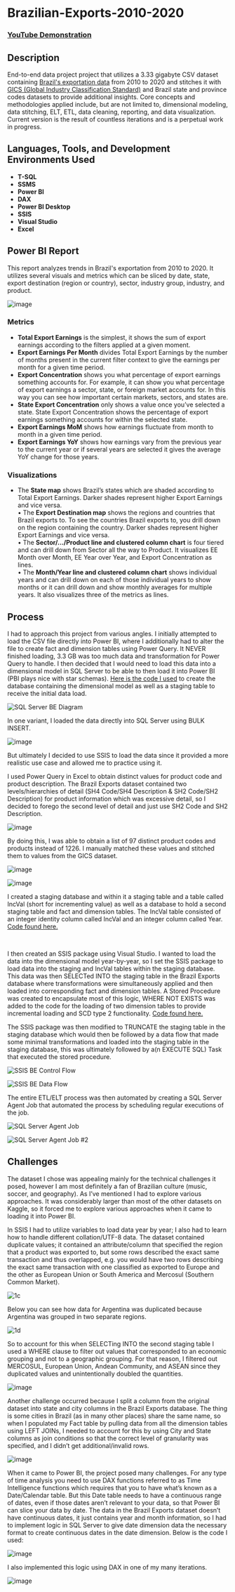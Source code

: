 # Brazilian-Exports-2010-2020

 ### [YouTube Demonstration](link)

<h2>Description</h2>
End-to-end data project project that utilizes a 3.33 gigabyte CSV dataset containing <a href="https://www.kaggle.com/datasets/hugovallejo/brazil-exports">Brazil's exportation data</a> from 2010 to 2020 and stitches it with <a href="https://en.wikipedia.org/wiki/Global_Industry_Classification_Standard">GICS (Global Industry Classification Standard)</a> and Brazil state and province codes datasets to provide additional insights. Core concepts and methodologies applied include, but are not limited to, dimensional modeling, data stitching, ELT, ETL, data cleaning, reporting, and data visualization. Current version is the result of countless iterations and is a perpetual work in progress.<br />

<h2>Languages, Tools, and Development Environments Used</h2>

- <b>T-SQL</b>
- <b>SSMS</b>
- <b>Power BI</b>
- <b>DAX</b>
- <b>Power BI Desktop</b>
- <b>SSIS</b>
- <b>Visual Studio</b>
- <b>Excel</b>

<h2>Power BI Report</h2>

This report analyzes trends in Brazil's exportation from 2010 to 2020. It utilizes several visuals and metrics which can be sliced by date, state, export destination (region or country), sector, industry group, industry, and product.


![image](https://github.com/user-attachments/assets/f1dcb8b7-de2d-4d11-91d5-1fb6517fa259)


<h3>Metrics</h3>
 
- <b>Total Export Earnings</b> is the simplest, it shows the sum of export earnings according to the filters applied at a given moment.
- <b>Export Earnings Per Month</b> divides Total Export Earnings by the number of months present in the current filter context to give the earnings per month for a given time period.
- <b>Export Concentration</b> shows you what percentage of export earnings something accounts for. For example, it can show you what percentage of export earnings a sector, state, or foreign market accounts for. In this way you can see how important certain markets, sectors, and states are.
- <b>State Export Concentration</b> only shows a value once you’ve selected a state. State Export Concentration shows the percentage of export earnings something accounts for within the selected state.
- <b>Export Earnings MoM</b> shows how earnings fluctuate from month to month in a given time period.
- <b>Export Earnings YoY</b> shows how earnings vary from the previous year to the current year or if several years are selected it gives the average YoY change for those years.
 
<h3>Visualizations</h3>
 
-	The <b>State map</b> shows Brazil’s states which are shaded according to Total Export Earnings. Darker shades represent higher Export Earnings and vice versa.
<br>•	The <b>Export Destination map</b> shows the regions and countries that Brazil exports to. To see the countries Brazil exports to, you drill down on the region containing the country. Darker shades represent higher Export Earnings and vice versa.
<br>•	The <b>Sector/.../Product line and clustered column chart</b> is four tiered and can drill down from Sector all the way to Product. It visualizes EE Month over Month, EE Year over Year, and Export Concentration as lines.
<br>•	The <b>Month/Year line and clustered column chart</b> shows individual years and can drill down on each of those individual years to show months or it can drill down and show monthly averages for multiple years. It also visualizes three of the metrics as lines.

<h2>Process</h2>

I had to approach this project from various angles. I initially attempted to load the CSV file directly into Power BI, where I additionally had to alter the file to create fact and dimension tables using Power Query. It NEVER finished loading, 3.3 GB was too much data and transformation for Power Query to handle. I then decided that I would need to load this data into a dimensional model in SQL Server to be able to then load it into Power BI (PBI plays nice with star schemas). <a href="https://github.com/rdv-27/Brazilian-Exports-2010-2020/blob/main/2.%20BrazilianExports_Full%20DB%20Creation%20Mod%20Updated.sql">Here is the code I used<a/> to create the database containing the dimensional model as well as a staging table to receive the initial data load.

![SQL Server BE Diagram](https://github.com/user-attachments/assets/0d80f2d0-4927-4520-b276-275612c65212)

In one variant, I loaded the data directly into SQL Server using BULK INSERT.

![image](https://github.com/user-attachments/assets/2d687ecb-6f1d-4c09-8b48-b7b53bee0a48)

But ultimately I decided to use SSIS to load the data since it provided a more realistic use case and allowed me to practice using it.

I used Power Query in Excel to obtain distinct values for product code and product description. The Brazil Exports dataset contained two levels/hierarchies of detail (SH4 Code/SH4 Description & SH2 Code/SH2 Description) for product information which was excessive detail, so I decided to forego the second level of detail and just use SH2 Code and SH2 Description.

![image](https://github.com/user-attachments/assets/9f4094ef-eae4-4796-b018-79dafd64205e)

By doing this, I was able to obtain a list of 97 distinct product codes and products instead of 1226. I manually matched these values and stitched them to values from the GICS dataset.

![image](https://github.com/user-attachments/assets/d2f2f530-7186-4381-9160-c3796f73914a)

![image](https://github.com/user-attachments/assets/65b167de-3e8b-47d2-abbd-c5f03dec30b7)

I created a staging database and within it a staging table and a table called IncVal (short for incrementing value) as well as a database to hold a second staging table and fact and dimension tables. The IncVal table consisted of an integer identity column called IncVal and an integer column called Year. <a href="https://github.com/rdv-27/Brazilian-Exports-2010-2020/blob/main/1.%20Create%20BrazilianExports_Staging%20Updated.sql">Code found here.</a> 

<br>

I then created an SSIS package using Visual Studio. I wanted to load the data into the dimensional model year-by-year, so I set the SSIS package to load data into the staging and IncVal tables within the staging database. This data was then SELECTed INTO the staging table in the Brazil Exports database where transformations were simultaneously applied and then loaded into corresponding fact and dimension tables. A Stored Procedure was created to encapsulate most of this logic, WHERE NOT EXISTS was added to the code for the loading of two dimension tables to provide incremental loading and SCD type 2 functionality. <a href="https://github.com/rdv-27/Brazilian-Exports-2010-2020/blob/main/3.%20InsertToFactAndDimensionTablesSP%20Error%20Handling.sql">Code found here.</a> 

The SSIS package was then modified to TRUNCATE the staging table in the staging database which would then be followed by a data flow that made some minimal transformations and loaded into the staging table in the staging database, this was ultimately followed by a(n EXECUTE SQL) Task that executed the stored procedure.

![SSIS BE Control Flow](https://github.com/user-attachments/assets/733918c6-8815-4ea4-8364-62b37c1f55c2)

![SSIS BE Data Flow](https://github.com/user-attachments/assets/90eb4f1f-5d18-4c4c-8d16-9036d1447847)

The entire ETL/ELT process was then automated by creating a SQL Server Agent Job that automated the process by scheduling regular executions of the job.

![SQL Server Agent Job](https://github.com/user-attachments/assets/1a3268dd-c94f-449d-b0b7-1d62044fe8e1)

![SQL Server Agent Job #2](https://github.com/user-attachments/assets/4bb8b008-dd22-4754-b4f5-450eb84d725c)

<h2>Challenges</h2>

The dataset I chose was appealing mainly for the technical challenges it posed, however I am most definitely a fan of Brazilian culture (music, soccer, and geography). As I’ve mentioned I had to explore various approaches. It was considerably larger than most of the other datasets on Kaggle, so it forced me to explore various approaches when it came to loading it into Power BI.

In SSIS I had to utilize variables to load data year by year; I also had to learn how to handle different collation/UTF-8 data. The dataset contained duplicate values; it contained an attribute/column that specified the region that a product was exported to, but some rows described the exact same transaction and thus overlapped, e.g. you would have two rows describing the exact same transaction with one classified as exported to Europe and the other as European Union or South America and Mercosul (Southern Common Market).

![1c](https://github.com/user-attachments/assets/f2ec1f8d-ffc8-4519-9c18-adc3de946abd)

Below you can see how data for Argentina was duplicated because Argentina was grouped in two separate regions.

![1d](https://github.com/user-attachments/assets/615e6834-ec67-4550-8a0d-74dc433d4a63)

So to account for this when SELECTing INTO the second staging table I used a WHERE clause to filter out values that corresponded to an economic grouping and not to a geographic grouping. For that reason, I filtered out MERCOSUL, European Union, Andean Community, and ASEAN since they duplicated values and unintentionally doubled the quantities.

![image](https://github.com/user-attachments/assets/c824939d-a027-4056-91c4-ecd97806f7ed)

Another challenge occurred because I split a column from the original dataset into state and city columns in the Brazil Exports database. The thing is some cities in Brazil (as in many other places) share the same name, so when I populated my Fact table by pulling data from all the dimension tables using LEFT JOINs, I needed to account for this by using City and State columns as join conditions so that the correct level of granularity was specified, and I didn’t get additional/invalid rows.

![image](https://github.com/user-attachments/assets/8d7c300b-5365-4a65-a7a6-6e83365c2c27)

When it came to Power BI, the project posed many challenges. For any type of time analysis you need to use DAX functions referred to as Time Intelligence functions which requires that you to have what’s known as a Date/Calendar table. But this Date table needs to have a continuous range of dates, even if those dates aren’t relevant to your data, so that Power BI can slice your data by date. The data in the Brazil Exports dataset doesn’t have continuous dates, it just contains year and month information, so I had to implement logic in SQL Server to give date dimension data the necessary format to create continuous dates in the date dimension. Below is the code I used:

![image](https://github.com/user-attachments/assets/81855e69-5581-464a-970e-655871cea64f)

I also implemented this logic using DAX in one of my many iterations.

![image](https://github.com/user-attachments/assets/b1d8f406-57ed-4f89-823d-daf4a1d5fe11)


